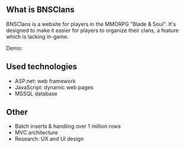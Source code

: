 ## What is BNSClans
BNSClans is a website for players in the MMORPG "Blade & Soul". It's designed to make it easier for players to organize their clans, a feature which is lacking in-game.

Demo: 

## Used technologies
-	ASP.net: web framework
-	JavaScript: dynamic web pages
-	MSSQL database

## Other
-   Batch inserts & handling over 1 million rows
-   MVC architecture
-   Research: UX and UI design
    
